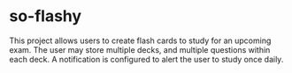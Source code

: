 # so-flashy

This project allows users to create flash cards to study for an upcoming exam. The user may store multiple decks, and multiple questions within each deck. A notification is configured to alert the user to study once daily.
